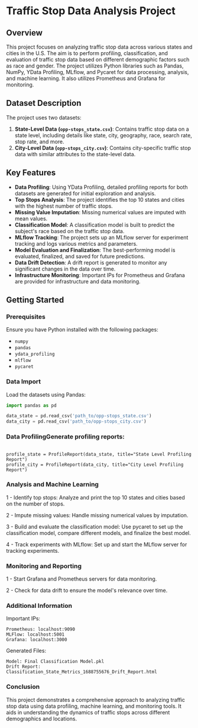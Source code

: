 # Traffic Stop Data Analysis Project

## Overview
This project focuses on analyzing traffic stop data across various states and cities in the U.S. The aim is to perform profiling, classification, and evaluation of traffic stop data based on different demographic factors such as race and gender. The project utilizes Python libraries such as Pandas, NumPy, YData Profiling, MLflow, and Pycaret for data processing, analysis, and machine learning. It also utilizes Prometheus and Grafana for monitoring. 

## Dataset Description
The project uses two datasets:
1. **State-Level Data (`opp-stops_state.csv`)**: Contains traffic stop data on a state level, including details like state, city, geography, race, search rate, stop rate, and more.
2. **City-Level Data (`opp-stops_city.csv`)**: Contains city-specific traffic stop data with similar attributes to the state-level data.

## Key Features
- **Data Profiling**: Using YData Profiling, detailed profiling reports for both datasets are generated for initial exploration and analysis.
- **Top Stops Analysis**: The project identifies the top 10 states and cities with the highest number of traffic stops.
- **Missing Value Imputation**: Missing numerical values are imputed with mean values.
- **Classification Model**: A classification model is built to predict the subject's race based on the traffic stop data.
- **MLflow Tracking**: The project sets up an MLflow server for experiment tracking and logs various metrics and parameters.
- **Model Evaluation and Finalization**: The best-performing model is evaluated, finalized, and saved for future predictions.
- **Data Drift Detection**: A drift report is generated to monitor any significant changes in the data over time.
- **Infrastructure Monitoring**: Important IPs for Prometheus and Grafana are provided for infrastructure and data monitoring.

## Getting Started
### Prerequisites
Ensure you have Python installed with the following packages:
- `numpy`
- `pandas`
- `ydata_profiling`
- `mlflow`
- `pycaret`

### Data Import
Load the datasets using Pandas:
```python
import pandas as pd

data_state = pd.read_csv('path_to/opp-stops_state.csv')
data_city = pd.read_csv('path_to/opp-stops_city.csv')
```
### Data ProfilingGenerate profiling reports:
```from ydata_profiling import ProfileReport

profile_state = ProfileReport(data_state, title="State Level Profiling Report")
profile_city = ProfileReport(data_city, title="City Level Profiling Report")
```
### Analysis and Machine Learning

1 - Identify top stops:
    Analyze and print the top 10 states and cities based on the number of stops.
    
2 - Impute missing values:
    Handle missing numerical values by imputation.
    
3 - Build and evaluate the classification model:
    Use pycaret to set up the classification model, compare different models, and finalize the best model.
    
4 - Track experiments with MLflow:
    Set up and start the MLflow server for tracking experiments.

### Monitoring and Reporting

1 - Start Grafana and Prometheus servers for data monitoring.

2 - Check for data drift to ensure the model's relevance over time.

### Additional Information

Important IPs:

    Prometheus: localhost:9090
    MLFlow: localhost:5001
    Grafana: localhost:3000
    
Generated Files:

    Model: Final Classification Model.pkl
    Drift Report: Classification_State_Metrics_1688755676_Drift_Report.html

### Conclusion

This project demonstrates a comprehensive approach to analyzing traffic stop data using data profiling, machine learning, and monitoring tools. It aids in understanding the dynamics of traffic stops across different demographics and locations.



